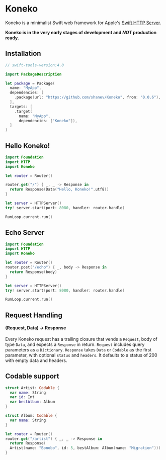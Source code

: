 # Koneko

Koneko is a minimalist Swift web framework for Apple's [Swift HTTP Server](https://github.com/swift-server/http).

**Koneko is in the very early stages of development and _NOT_ production ready.**

## Installation

```swift
// swift-tools-version:4.0

import PackageDescription

let package = Package(
  name: "MyApp",
  dependencies: [
    .package(url: "https://github.com/shanev/Koneko", from: "0.0.6"),
  ],
  targets: [
    .target(
      name: "MyApp",
      dependencies: ["Koneko"]),
  ]
)
```

## Hello Koneko!

```swift
import Foundation
import HTTP
import Koneko

let router = Router()

router.get("/") { _, _ -> Response in
  return Response(Data("Hello, Koneko!".utf8))
}

let server = HTTPServer()
try! server.start(port: 8080, handler: router.handle)

RunLoop.current.run()
```

## Echo Server

```swift
import Foundation
import HTTP
import Koneko

let router = Router()
router.post("/echo") { _, body -> Response in
  return Response(body)
}

let server = HTTPServer()
try! server.start(port: 8080, handler: router.handle)

RunLoop.current.run()
```

## Request Handling
#### (Request, Data) -> Response

Every Koneko request has a trailing closure that vends a `Request`, body of type `Data`, and expects a `Response` in return. `Request` includes query parameters as a `Dictionary`. `Response` takes `Data` or `Codable` as the first parameter, with optional `status` and `headers`. It defaults to a status of 200 with empty data and headers.

## Codable support

```swift
struct Artist: Codable {
  var name: String
  var id: Int
  var bestAlbum: Album
}

struct Album: Codable {
  var name: String
}

let router = Router()
router.get("/artist") { _, _ -> Response in
  return Response(
  Artist(name: "Bonobo", id: 5, bestAlbum: Album(name: "Migration")))
}
```
